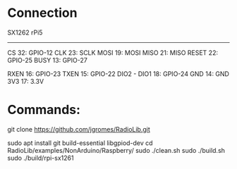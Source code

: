 # Connection
SX1262	rPi5
------	----------
CS	32: GPIO-12
CLK	23: SCLK
MOSI	19: MOSI
MISO	21: MISO
RESET	22: GPIO-25
BUSY	13: GPIO-27

RXEN	16: GPIO-23
TXEN	15: GPIO-22
DIO2	-
DIO1	18: GPIO-24
GND	14: GND
3V3	17: 3.3V


# Commands:

git clone https://github.com/jgromes/RadioLib.git

sudo apt install git build-essential libgpiod-dev
cd RadioLib/examples/NonArduino/Raspberry/
sudo ./clean.sh
sudo ./build.sh
sudo ./build/rpi-sx1261

